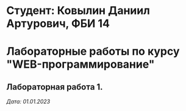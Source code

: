 # Студент: Ковылин Даниил Артурович, ФБИ 14

# Лабораторные работы по курсу "WEB-программирование"

## Лабораторная работа 1.

*Дата: 01.01.2023*
